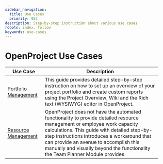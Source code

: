 ```yaml
---
sidebar_navigation:
  title: Use Cases
  priority: 955
description: Step-by-step instruction about various use cases
robots: index, follow
keywords: use-cases
---
```


# OpenProject Use Cases

| Use Case                                     | Description                                                                                                                                                                                                                                                                                                                                     |
|----------------------------------------------|-------------------------------------------------------------------------------------------------------------------------------------------------------------------------------------------------------------------------------------------------------------------------------------------------------------------------------------------------|
| [Portfolio Management](portfolio-management) | This guide provides detailed step-by-step instruction on how to set up an overview of your project portfolio and create custom reports using the Project Overview, Wiki and the Rich text (WYSIWYG) editor in OpenProject.                                                                                                                      |
| [Resource Management](resource-management)   | OpenProject does not have the automated functionality to provide detailed resource management or employee work capacity calculations. This guide with detailed step-by-step instructions introduces a workaround that can provide an avenue to accomplish this manually and visually beyond the functionality the Team Planner Module provides. |


